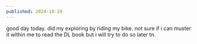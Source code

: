 ```yaml
---
published: 2024-10-19
---
```


good day today. did my exploring by riding my bike. not sure if i can muster it within me to read the DL book but i will try to do so later tn.